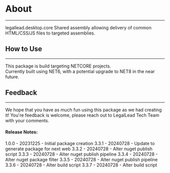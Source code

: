 # About
---

legallead.desktop.core 
Shared assembly allowing delivery of common HTML/CSS/JS files to targeted assemblies.

## How to Use
---

This package is build targeting NETCORE projects.  
Currently built using NET6, with a potential upgrade to NET8 in the near future.

## Feedback
---  
We hope that you have as much fun using this package as we had creating it! 
You're feedback is welcome, please reach out to LegalLead Tech Team with your comments.

#### Release Notes:

1.0.0 - 20231225 - Initial package creation
3.3.1 - 20240728 - Update to generate package for next web
3.3.2 - 20240728 - Alter nuget publish script
3.3.3 - 20240728 - Alter nuget publish pipeline
3.3.4 - 20240728 - Alter nuget package filter
3.3.5 - 20240728 - Alter nuget publish pipeline
3.3.6 - 20240728 - Alter build script
3.3.7 - 20240728 - Alter build script